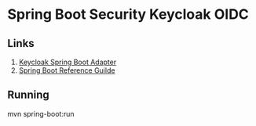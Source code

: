 # Spring Boot Security Keycloak OIDC

## Links
1. [Keycloak Spring Boot Adapter](https://www.keycloak.org/docs/3.2/securing_apps/topics/oidc/java/spring-boot-adapter.html)
2. [Spring Boot Reference Guilde](https://docs.spring.io/spring-boot/docs/current/reference/htmlsingle/#getting-started-first-application)

## Running
mvn spring-boot:run